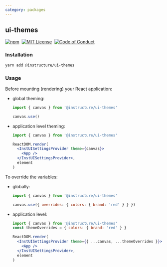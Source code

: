 ```yaml
---
category: packages
---
```


## ui-themes

[![npm][npm]][npm-url]&nbsp;
[![MIT License][license-badge]][license]&nbsp;
[![Code of Conduct][coc-badge]][coc]

### Installation

```sh
yarn add @instructure/ui-themes
```

### Usage

Before mounting (rendering) your React application:

- global theming:

  ```js
  import { canvas } from '@instructure/ui-themes'

  canvas.use()
  ```

- application level theming:

  ```jsx
  import { canvas } from '@instructure/ui-themes'

  ReactDOM.render(
    <InstUISettingsProvider theme={canvas}>
      <App />
    </InstUISettingsProvider>,
    element
  )
  ```

To override the variables:

- globally:

  ```js
  import { canvas } from '@instructure/ui-themes'

  canvas.use({ overrides: { colors: { brand: 'red' } } })
  ```

- application level:

  ```jsx
  import { canvas } from '@instructure/ui-themes'
  const themeOverrides = { colors: { brand: 'red' } }

  ReactDOM.render(
    <InstUISettingsProvider theme={{ ...canvas, ...themeOverrides }}>
      <App />
    </InstUISettingsProvider>,
    element
  )
  ```

[npm]: https://img.shields.io/npm/v/@instructure/ui-themes.svg
[npm-url]: https://npmjs.com/package/@instructure/ui-themes
[license-badge]: https://img.shields.io/npm/l/instructure-ui.svg?style=flat-square
[license]: https://github.com/instructure/instructure-ui/blob/master/LICENSE
[coc-badge]: https://img.shields.io/badge/code%20of-conduct-ff69b4.svg?style=flat-square
[coc]: https://github.com/instructure/instructure-ui/blob/master/CODE_OF_CONDUCT.md
